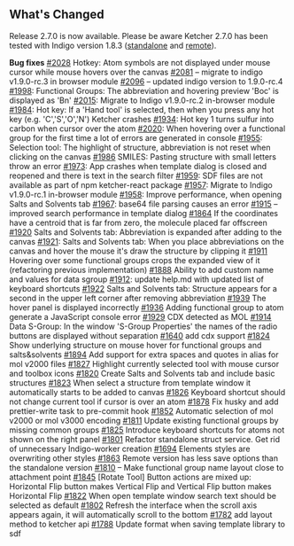 ## What's Changed
Release 2.7.0 is now available.
Please be aware Ketcher 2.7.0 has been tested with Indigo version 1.8.3 ([standalone](https://www.npmjs.com/package/indigo-ketcher/v/1.9.0) and [remote](https://hub.docker.com/layers/epmlsop/indigo-service/1.9.0/images/sha256-c558047f1b359678e204fd9d32951d8c87b45e49c508b4b434a35ddb88c8e8d9?context=explore)).

**Bug fixes**
[#2028](https://github.com/epam/ketcher/issues/2028) Hotkey: Atom symbols are not displayed under mouse cursor while mouse hovers over the canvas
[#2081](https://github.com/epam/ketcher/issues/2081) – migrate to indigo v1.9.0-rc.3 in browser module
[#2096](https://github.com/epam/ketcher/issues/2096) – updated indigo version to 1.9.0-rc.4
[#1998](https://github.com/epam/ketcher/issues/1998): Functional Groups: The abbreviation and hovering preview 'Boc' is displayed as 'Bn'
[#2015](https://github.com/epam/ketcher/issues/2015): Migrate to Indigo v1.9.0-rc.2 in-browser module
[#1984](https://github.com/epam/ketcher/issues/1984): Hot key: If a 'Hand tool' is selected, then when you press any hot key (e.g. 'C','S','O','N') Ketcher crashes
[#1934](https://github.com/epam/ketcher/issues/1934): Hot key 1 turns sulfur into carbon when cursor over the atom
[#2020](https://github.com/epam/ketcher/issues/2020): When hovering over a functional group for the first time a lot of errors are generated in console
[#1955](https://github.com/epam/ketcher/issues/1955): Selection tool: The highlight of structure, abbreviation is not reset when clicking on the canvas
[#1986](https://github.com/epam/ketcher/issues/1986) SMILES: Pasting structure with small letters throw an error
[#1973](https://github.com/epam/ketcher/issues/1973): App crashes when template dialog is closed and reopened and there is text in the search filter
[#1959](https://github.com/epam/ketcher/issues/1959): SDF files are not available as part of npm ketcher-react package
[#1957](https://github.com/epam/ketcher/issues/1957): Migrate to Indigo v1.9.0-rc.1 in-browser module
[#1958](https://github.com/epam/ketcher/issues/1958): Improve performance, when opening Salts and Solvents tab
[#1967](https://github.com/epam/ketcher/issues/1967): base64 file parsing causes an error
[#1915](https://github.com/epam/ketcher/issues/1915) – improved search performance in template dialog
[#1864](https://github.com/epam/ketcher/issues/1864) If the coordinates have a centroid that is far from zero, the molecule placed far offscreen
[#1920](https://github.com/epam/ketcher/issues/1920) Salts and Solvents tab: Abbreviation is expanded after adding to the canvas
[#1921](https://github.com/epam/ketcher/issues/1921): Salts and Solvents tab: When you place abbreviations on the canvas and hover the mouse it's draw the structure by clipping it
[#1911](https://github.com/epam/ketcher/issues/1911) Hovering over some functional groups crops the expanded view of it (refactoring previous implementation)
[#1888](https://github.com/epam/ketcher/issues/1888) Ability to add custom name and values for data sgroup
[#1912](https://github.com/epam/ketcher/issues/1912): update help.md with updated list of keyboard shortcuts
[#1922](https://github.com/epam/ketcher/issues/1922) Salts and Solvents tab: Structure appears for a second in the upper left corner after removing abbreviation
[#1939](https://github.com/epam/ketcher/issues/1939) The hover panel is displayed incorrectly
[#1936](https://github.com/epam/ketcher/issues/1936) Adding functional group to atom generate a JavaScript console error
[#1929](https://github.com/epam/ketcher/issues/1929) CDX detected as MOL
[#1914](https://github.com/epam/ketcher/issues/1914) Data S-Group: In the window 'S-Group Properties' the names of the radio buttons are displayed without separation
[#1640](https://github.com/epam/ketcher/issues/1640) add cdx support
[#1824](https://github.com/epam/ketcher/issues/1824) Show underlying structure on mouse hover for functional groups and salts&solvents
[#1894](https://github.com/epam/ketcher/issues/1894) Add support for extra spaces and quotes in alias for mol v2000 files
[#1827](https://github.com/epam/ketcher/issues/1827) Highlight currently selected tool with mouse cursor and toolbox icons
[#1820](https://github.com/epam/ketcher/issues/1820) Create Salts and Solvents tab and include basic structures
[#1823](https://github.com/epam/ketcher/issues/1823) When select a structure from template window it automatically starts to be added to canvas
[#1826](https://github.com/epam/ketcher/issues/1826) Keyboard shortcut should not change current tool if cursor is over an atom
[#1878](https://github.com/epam/ketcher/issues/1878) Fix husky and add prettier-write task to pre-commit hook
[#1852](https://github.com/epam/ketcher/issues/1852) Automatic selection of mol v2000 or mol v3000 encoding
[#1811](https://github.com/epam/ketcher/issues/1811) Update existing functional groups by missing common groups
[#1825](https://github.com/epam/ketcher/issues/1825) Introduce keyboard shortcuts for atoms not shown on the right panel
[#1801](https://github.com/epam/ketcher/issues/1801) Refactor standalone struct service. Get rid of unnecessary Indigo-worker creation
[#1694](https://github.com/epam/ketcher/issues/1694) Elements styles are overwriting other styles
[#1863](https://github.com/epam/ketcher/issues/1863) Remote version has less save options than the standalone version
[#1810](https://github.com/epam/ketcher/issues/1810) – Make functional group name layout close to attachment point
[#1845](https://github.com/epam/ketcher/issues/1845) [Rotate Tool] Button actions are mixed up: Horizontal Flip button makes Vertical Flip and Vertical Flip button makes Horizontal Flip
[#1822](https://github.com/epam/ketcher/issues/1822) When open template window search text should be selected as default
[#1802](https://github.com/epam/ketcher/issues/1802) Refresh the interface when the scroll axis appears again, it will automatically scroll to the bottom
[#1782](https://github.com/epam/ketcher/issues/1782) add layout method to ketcher api
[#1788](https://github.com/epam/ketcher/issues/1788) Update format when saving template library to sdf
